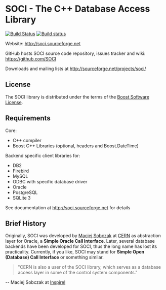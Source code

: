 SOCI - The C++ Database Access Library
======================================
[![Build Status](https://travis-ci.org/SOCI/soci.svg?branch=master)](https://travis-ci.org/SOCI/soci) [![Build status](https://ci.appveyor.com/api/projects/status/ree3vx3kfgs23qk6/branch/master?svg=true)](https://ci.appveyor.com/project/mloskot/soci/branch/master)

Website: http://soci.sourceforge.net

GitHub hosts SOCI source code repository, issues tracker and wiki:
https://github.com/SOCI

Downloads and mailing lists at
http://sourceforge.net/projects/soci/

License
-------

The SOCI library is distributed under the terms of the [Boost Software License](http://www.boost.org/LICENSE_1_0.txt).

Requirements
------------

Core:
* C++ compiler
* Boost C++ Libraries (optional, headers and Boost.DateTime)

Backend specific client libraries for:
* DB2
* Firebird
* MySQL
* ODBC with specific database driver
* Oracle
* PostgreSQL
* SQLite 3

See documentation at http://soci.sourceforge.net for details

Brief History
-------------
Originally, SOCI was developed by [Maciej Sobczak](http://www.msobczak.com/)
at [CERN](http://www.cern.ch/) as abstraction layer for Oracle,
a **Simple Oracle Call Interface**.
Later, several database backends have been developed for SOCI,
thus the long name has lost its practicality.
Currently, if you like, SOCI may stand for **Simple Open (Database) Call Interface**
or something similar.

> "CERN is also a user of the SOCI library, which serves as a database access
> layer in some of the control system components."

-- Maciej Sobczak at [Inspirel](http://www.inspirel.com/users.html)
